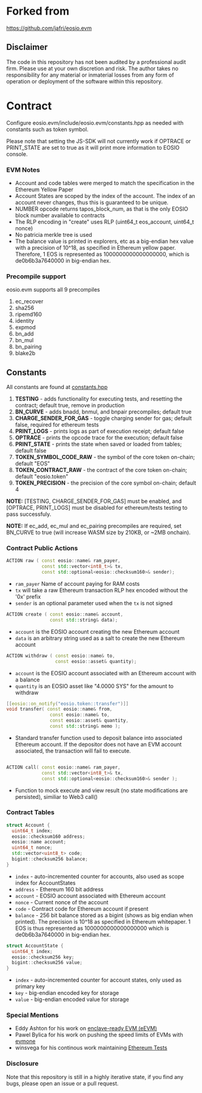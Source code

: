 # Forked from 

https://github.com/jafri/eosio.evm

## Disclaimer 

The code in this repository has not been audited by a professional audit firm. Please use at your own discretion and risk. The author takes no responsibility for any material or inmaterial losses from any form of operation or deployment of the software within this repository.

# Contract
Configure eosio.evm/include/eosio.evm/constants.hpp as needed with constants such as token symbol.

Please note that setting the JS-SDK will not currently work if OPTRACE or PRINT_STATE are set to true as it will print more information to EOSIO console.

### EVM Notes
- Account and code tables were merged to match the specification in the Ethereum Yellow Paper
- Account States are scoped by the index of the account. The index of an account never changes, thus this is guaranteed to be unique.
- NUMBER opcode returns tapos_block_num, as that is the only EOSIO block number available to contracts
- The RLP encoding in "create" uses RLP (uint64_t eos_account, uint64_t nonce)
- No patricia merkle tree is used
- The balance value is printed in explorers, etc as a big-endian hex value with a precision of 10^18, as specified in Ethereum yellow paper. Therefore, 1 EOS is represented as 1000000000000000000, which is de0b6b3a7640000 in big-endian hex.

### Precompile support
eosio.evm supports all 9 precompiles
1. ec_recover
2. sha256
3. ripemd160
4. identity
5. expmod
6. bn_add
7. bn_mul
8. bn_pairing
9. blake2b

## Constants
All constants are found at [constants.hpp](eosio.evm/include/eosio.evm/constants.hpp)

1. **TESTING** - adds functionality for executing tests, and resetting the contract; default true, remove in production
2. **BN_CURVE** - adds bnadd, bnmul, and bnpair precompiles; default true
3. **CHARGE_SENDER_FOR_GAS** - toggle charging sender for gas; default false, required for ethereum tests
4. **PRINT_LOGS** - prints logs as part of execution receipt; default false
5. **OPTRACE** - prints the opcode trace for the execution; default false
6. **PRINT_STATE** - prints the state when saved or loaded from tables; default false
7. **TOKEN_SYMBOL_CODE_RAW** - the symbol of the core token on-chain; default "EOS"
8. **TOKEN_CONTRACT_RAW** - the contract of the core token on-chain; default "eosio.token"
9. **TOKEN_PRECISION** - the precision of the core symbol on-chain; default 4

**NOTE:** [TESTING, CHARGE_SENDER_FOR_GAS] must be enabled, and [OPTRACE, PRINT_LOGS] must be disabled for ethereum/tests testing to pass successfuly.

**NOTE:** If ec_add, ec_mul and ec_pairing precompiles are required, set BN_CURVE to true (will increase WASM size by 210KB, or ~2MB onchain).

### Contract Public Actions
```c++
ACTION raw ( const eosio::name& ram_payer,
             const std::vector<int8_t>& tx,
             const std::optional<eosio::checksum160>& sender);
```
- `ram_payer` Name of account paying for RAM costs
- `tx` will take a raw Ethereum transaction RLP hex encoded without the '0x' prefix
- `sender` is an optional parameter used when the `tx` is not signed
&nbsp;

```c++
ACTION create ( const eosio::name& account,
                const std::string& data);
```
- `account` is the EOSIO account creating the new Ethereum account
- `data` is an arbitrary string used as a salt to create the new Ethereum account
&nbsp;

```c++
ACTION withdraw ( const eosio::name& to,
                  const eosio::asset& quantity);
```
- `account` is the EOSIO account associated with an Ethereum account with a balance
- `quantity` is an EOSIO asset like "4.0000 SYS" for the amount to withdraw
&nbsp;

```c++
[[eosio::on_notify("eosio.token::transfer")]]
void transfer( const eosio::name& from,
                const eosio::name& to,
                const eosio::asset& quantity,
                const std::string& memo );
```
- Standard transfer function used to deposit balance into associated Ethereum account. If the depositor does not have an EVM account associated, the transaction will fail to execute.
&nbsp;
```c++

ACTION call( const eosio::name& ram_payer,
             const std::vector<int8_t>& tx,
             const std::optional<eosio::checksum160>& sender );
```
- Function to mock execute and view result (no state modifications are persisted), similiar to Web3 call()
&nbsp;

### Contract Tables
```c++
struct Account {
  uint64_t index;
  eosio::checksum160 address;
  eosio::name account;
  uint64_t nonce;
  std::vector<uint8_t> code;
  bigint::checksum256 balance;
}
```
- `index` - auto-incremented counter for accounts, also used as scope index for AccountStates
- `address` - Ethereum 160 bit address
- `account` - EOSIO account associated with Ethereum account
- `nonce` - Current nonce of the account
- `code` - Contract code for Ethereum account if present
- `balance` - 256 bit balance stored as a bigint (shows as big endian when printed). The precision is 10^18 as specified in Ethereum whitepaper. 1 EOS is thus represented as 1000000000000000000 which is de0b6b3a7640000 in big-endian hex.

```c++
struct AccountState {
  uint64_t index;
  eosio::checksum256 key;
  bigint::checksum256 value;
}
```
- `index` - auto-incremented counter for account states, only used as primary key
- `key` - big-endian encoded key for storage
- `value` - big-endian encoded value for storage

### Special Mentions
- Eddy Ashton for his work on [enclave-ready EVM (eEVM)](https://github.com/microsoft/eEVM)
- Pawel Bylica for his work on pushing the speed limits of EVMs with [evmone](https://github.com/ethereum/evmone)
- winsvega for his continous work maintaining [Ethereum Tests](https://github.com/ethereum/tests)

### Disclosure
Note that this repository is still in a highly iterative state, if you find any bugs, please open an issue or a pull request.